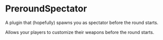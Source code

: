 # PreroundSpectator
A plugin that (hopefully) spawns you as spectator before the round starts.

Allows your players to customize their weapons before the round starts.

